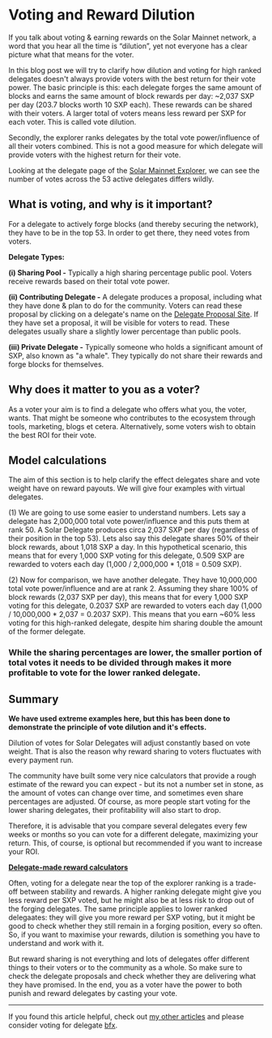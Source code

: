 # Voting and Reward Dilution

If you talk about voting & earning rewards on the Solar Mainnet network, a word that you hear all the time is “dilution”, yet not everyone has a clear picture what that means for the voter.

In this blog post we will try to clarify how dilution and voting for high ranked delegates doesn't always provide voters with the best return for their vote power. The basic principle is this: each delegate forges the same amount of blocks and earns the same amount of block rewards per day: ~2,037 SXP per day (203.7 blocks worth 10 SXP each). These rewards can be shared with their voters. A larger total of voters means less reward per SXP for each voter. This is called vote dilution. 

Secondly, the explorer ranks delegates by the total vote power/influence of all their voters combined. This is not a good measure for which delegate will provide voters with the highest return for their vote.

Looking at the delegate page of the [Solar Mainnet Explorer](https://explorer.solar.network/mainnet/delegates), we can see the number of votes across the 53 active delegates differs wildly.


## What is voting, and why is it important?

For a delegate to actively forge blocks (and thereby securing the network), they have to be in the top 53. In order to get there, they need votes from voters.

**Delegate Types:**

**(i) Sharing Pool -** Typically a high sharing percentage public pool. Voters receive rewards based on their total vote power.

**(ii) Contributing Delegate -** A delegate produces a proposal, including what they have done & plan to do for the community.  Voters can read these proposal by clicking on a delegate's name on the [Delegate Proposal Site](TBC).  If they have set a proposal, it will be visible for voters to read. These delegates usually share a slightly lower percentage than public pools.

**(iii) Private Delegate -** Typically someone who holds a significant amount of SXP, also known as "a whale". They typically do not share their rewards and forge blocks for themselves.


## Why does it matter to you as a voter? 

As a voter your aim is to find a delegate who offers what you, the voter, wants. That might be someone who contributes to the ecosystem through tools, marketing, blogs et cetera. Alternatively, some voters wish to obtain the best ROI for their vote.


## Model calculations

The aim of this section is to help clarify the effect delegates share and vote weight have on reward payouts. We will give four examples with virtual delegates.

(1) We are going to use some easier to understand numbers. Lets say a delegate has 2,000,000 total vote power/influence and this puts them at rank 50. A Solar Delegate produces circa 2,037 SXP per day (regardless of their position in the top 53). Lets also say this delegate shares 50% of their block rewards, about 1,018 SXP a day. In this hypothetical scenario, this means that for every 1,000 SXP voting for this delegate, 0.509 SXP are rewarded to voters each day (1,000 / 2,000,000 * 1,018 = 0.509 SXP).

(2) Now for comparison, we have another delegate. They have 10,000,000 total vote power/influence and are at rank 2. Assuming they share 100% of block rewards (2,037 SXP per day), this means that for every 1,000 SXP voting for this delegate, 0.2037 SXP are rewarded to voters each day (1,000 / 10,000,000 * 2,037 = 0.2037 SXP). This means that you earn ~60% less voting for this high-ranked delegate, despite him sharing double the amount of the former delegate.


### While the sharing percentages are lower, the smaller portion of total votes it needs to be divided through makes it more profitable to vote for the lower ranked delegate.


## Summary

**We have used extreme examples here, but this has been done to demonstrate the principle of vote dilution and it's effects.**

Dilution of votes for Solar Delegates will adjust constantly based on vote weight. That is also the reason why reward sharing to voters fluctuates with every payment run. 

The community have built some very nice calculators that provide a rough estimate of the reward you can expect - but its not a number set in stone, as the amount of votes can change over time, and sometimes even share percentages are adjusted. Of course, as more people start voting for the lower sharing delegates, their profitability will also start to drop. 

Therefore, it is advisable that you compare several delegates every few weeks or months so you can vote for a different delegate, maximizing your return. This, of course, is optional but recommended if you want to increase your ROI.

**[Delegate-made reward calculators](https://github.com/Bx64/Awesome-Solar/#tools-delegates)** 

Often, voting for a delegate near the top of the explorer ranking is a trade-off between stability and rewards. A higher ranking delegate might give you less reward per SXP voted, but he might also be at less risk to drop out of the forging delegates. The same principle applies to lower ranked delegaates: they will give you more reward per SXP voting, but it might be good to check whether they still remain in a forging position, every so often. So, if you want to maximise your rewards, dilution is something you have to understand and work with it.

But reward sharing is not everything and lots of delegates offer different things to their voters or to the community as a whole. So make sure to check the delegate proposals and check whether they are delivering what they have promised. In the end, you as a voter have the power to both punish and reward delegates by casting your vote.

---

If you found this article helpful, check out [my other articles](https://github.com/Bx64/Awesome-Solar/blob/main/awesome-blog/README.md) and please consider voting for delegate [bfx](https://explorer.solar.network/devnet/wallet/bfx).